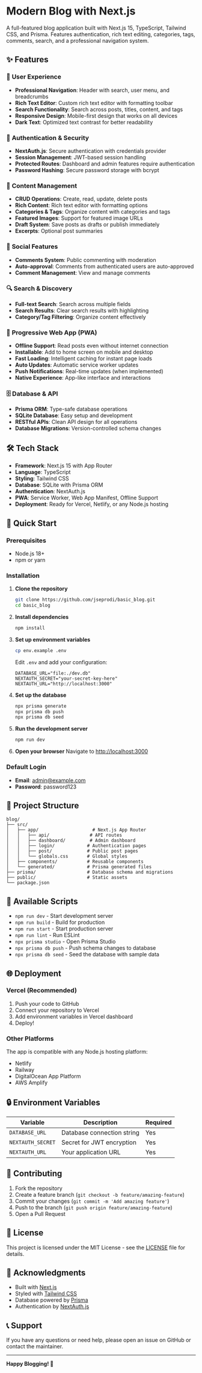 # Modern Blog with Next.js

A full-featured blog application built with Next.js 15, TypeScript, Tailwind CSS, and Prisma. Features authentication, rich text editing, categories, tags, comments, search, and a professional navigation system.

## ✨ Features

### 🎨 **User Experience**
- **Professional Navigation**: Header with search, user menu, and breadcrumbs
- **Rich Text Editor**: Custom rich text editor with formatting toolbar
- **Search Functionality**: Search across posts, titles, content, and tags
- **Responsive Design**: Mobile-first design that works on all devices
- **Dark Text**: Optimized text contrast for better readability

### 🔐 **Authentication & Security**
- **NextAuth.js**: Secure authentication with credentials provider
- **Session Management**: JWT-based session handling
- **Protected Routes**: Dashboard and admin features require authentication
- **Password Hashing**: Secure password storage with bcrypt

### 📝 **Content Management**
- **CRUD Operations**: Create, read, update, delete posts
- **Rich Content**: Rich text editor with formatting options
- **Categories & Tags**: Organize content with categories and tags
- **Featured Images**: Support for featured image URLs
- **Draft System**: Save posts as drafts or publish immediately
- **Excerpts**: Optional post summaries

### 💬 **Social Features**
- **Comments System**: Public commenting with moderation
- **Auto-approval**: Comments from authenticated users are auto-approved
- **Comment Management**: View and manage comments

### 🔍 **Search & Discovery**
- **Full-text Search**: Search across multiple fields
- **Search Results**: Clear search results with highlighting
- **Category/Tag Filtering**: Organize content effectively

### 📱 **Progressive Web App (PWA)**
- **Offline Support**: Read posts even without internet connection
- **Installable**: Add to home screen on mobile and desktop
- **Fast Loading**: Intelligent caching for instant page loads
- **Auto Updates**: Automatic service worker updates
- **Push Notifications**: Real-time updates (when implemented)
- **Native Experience**: App-like interface and interactions

### 🗄️ **Database & API**
- **Prisma ORM**: Type-safe database operations
- **SQLite Database**: Easy setup and development
- **RESTful APIs**: Clean API design for all operations
- **Database Migrations**: Version-controlled schema changes

## 🛠️ **Tech Stack**

- **Framework**: Next.js 15 with App Router
- **Language**: TypeScript
- **Styling**: Tailwind CSS
- **Database**: SQLite with Prisma ORM
- **Authentication**: NextAuth.js
- **PWA**: Service Worker, Web App Manifest, Offline Support
- **Deployment**: Ready for Vercel, Netlify, or any Node.js hosting

## 🚀 **Quick Start**

### Prerequisites
- Node.js 18+ 
- npm or yarn

### Installation

1. **Clone the repository**
   ```bash
   git clone https://github.com/jseprodi/basic_blog.git
   cd basic_blog
   ```

2. **Install dependencies**
   ```bash
   npm install
   ```

3. **Set up environment variables**
   ```bash
   cp env.example .env
   ```
   
   Edit `.env` and add your configuration:
   ```env
   DATABASE_URL="file:./dev.db"
   NEXTAUTH_SECRET="your-secret-key-here"
   NEXTAUTH_URL="http://localhost:3000"
   ```

4. **Set up the database**
   ```bash
   npx prisma generate
   npx prisma db push
   npx prisma db seed
   ```

5. **Run the development server**
   ```bash
   npm run dev
   ```

6. **Open your browser**
   Navigate to [http://localhost:3000](http://localhost:3000)

### Default Login
- **Email**: admin@example.com
- **Password**: password123

## 📁 **Project Structure**

```
blog/
├── src/
│   ├── app/                    # Next.js App Router
│   │   ├── api/               # API routes
│   │   ├── dashboard/         # Admin dashboard
│   │   ├── login/            # Authentication pages
│   │   ├── post/             # Public post pages
│   │   └── globals.css       # Global styles
│   ├── components/           # Reusable components
│   └── generated/            # Prisma generated files
├── prisma/                   # Database schema and migrations
├── public/                   # Static assets
└── package.json
```

## 🔧 **Available Scripts**

- `npm run dev` - Start development server
- `npm run build` - Build for production
- `npm run start` - Start production server
- `npm run lint` - Run ESLint
- `npx prisma studio` - Open Prisma Studio
- `npx prisma db push` - Push schema changes to database
- `npx prisma db seed` - Seed the database with sample data

## 🌐 **Deployment**

### Vercel (Recommended)
1. Push your code to GitHub
2. Connect your repository to Vercel
3. Add environment variables in Vercel dashboard
4. Deploy!

### Other Platforms
The app is compatible with any Node.js hosting platform:
- Netlify
- Railway
- DigitalOcean App Platform
- AWS Amplify

## 🔒 **Environment Variables**

| Variable | Description | Required |
|----------|-------------|----------|
| `DATABASE_URL` | Database connection string | Yes |
| `NEXTAUTH_SECRET` | Secret for JWT encryption | Yes |
| `NEXTAUTH_URL` | Your application URL | Yes |

## 🤝 **Contributing**

1. Fork the repository
2. Create a feature branch (`git checkout -b feature/amazing-feature`)
3. Commit your changes (`git commit -m 'Add amazing feature'`)
4. Push to the branch (`git push origin feature/amazing-feature`)
5. Open a Pull Request

## 📝 **License**

This project is licensed under the MIT License - see the [LICENSE](LICENSE) file for details.

## 🙏 **Acknowledgments**

- Built with [Next.js](https://nextjs.org/)
- Styled with [Tailwind CSS](https://tailwindcss.com/)
- Database powered by [Prisma](https://www.prisma.io/)
- Authentication by [NextAuth.js](https://next-auth.js.org/)

## 📞 **Support**

If you have any questions or need help, please open an issue on GitHub or contact the maintainer.

---

**Happy Blogging! 🚀**
